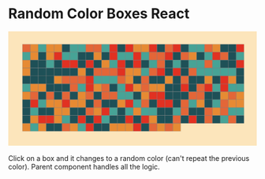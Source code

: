 # Random Color Boxes React

![color_boxes](color_boxes.jpg)


Click on a box and it changes to a random color (can't repeat the previous color).
Parent component handles all the logic.